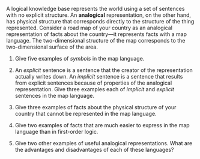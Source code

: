 

A logical knowledge base represents the world using a set of sentences
with no explicit structure. An <b>analogical</b>
representation, on the other hand, has physical structure that
corresponds directly to the structure of the thing represented. Consider
a road map of your country as an analogical representation of facts
about the country—it represents facts with a map language. The
two-dimensional structure of the map corresponds to the two-dimensional
surface of the area.<br>

1.  Give five examples of *symbols* in the map language.<br>

2.  An *explicit* sentence is a sentence that the creator
    of the representation actually writes down. An
    *implicit* sentence is a sentence that results from
    explicit sentences because of properties of the analogical
    representation. Give three examples each of *implicit*
    and *explicit* sentences in the map language.<br>

3.  Give three examples of facts about the physical structure of your
    country that cannot be represented in the map language.<br>

4.  Give two examples of facts that are much easier to express in the
    map language than in first-order logic.<br>

5.  Give two other examples of useful analogical representations. What
    are the advantages and disadvantages of each of these languages?
